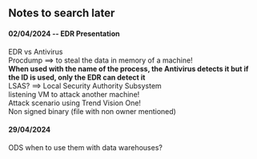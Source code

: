 ## Notes to search later

#### 02/04/2024 -- EDR Presentation

EDR vs Antivirus  
Procdump ==> to steal the data in memory of a machine!  
**When used with the name of the process, the Antivirus detects it but if the ID is used, only the EDR can detect it**  
LSAS? ==> Local Security Authority Subsystem  
listening VM to attack another machine!  
Attack scenario using Trend Vision One!  
Non signed binary (file with non owner mentioned)


#### 29/04/2024

ODS when to use them with data warehouses?
